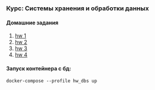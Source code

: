 ### Курс: Системы хранения и обработки данных

#### Домашние задания

1. [hw 1](./hws/hw_1/README.MD)
2. [hw 2](./hws/hw_2/README.MD)
3. [hw 3](./hws/hw_3/README.MD)
4. [hw 4](./hws/hw_4/README.MD)

#### Запуск контейнера с бд:
```
docker-compose --profile hw_dbs up
```